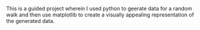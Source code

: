 This is a guided project wherein I used python to geerate data for a random walk and then use matplotlib to create a visually appealing representation of the generated data.
